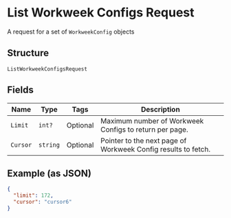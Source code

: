 
# List Workweek Configs Request

A request for a set of `WorkweekConfig` objects

## Structure

`ListWorkweekConfigsRequest`

## Fields

| Name | Type | Tags | Description |
|  --- | --- | --- | --- |
| `Limit` | `int?` | Optional | Maximum number of Workweek Configs to return per page. |
| `Cursor` | `string` | Optional | Pointer to the next page of Workweek Config results to fetch. |

## Example (as JSON)

```json
{
  "limit": 172,
  "cursor": "cursor6"
}
```

